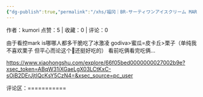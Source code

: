 ```yaml
---
{"dg-publish":true,"permalink":"/xhs/福冈｜BR-サーティワンアイスクリーム MARK IS/"}
---
```


作者：kumori
点赞：5   |   收藏：0   |   评论：0

由于看控mark is哪哪人都多干脆吃了冰激凌
godiva>蜜瓜=皮卡丘>栗子（单纯我不喜欢栗子 但平心而论这个🌰还挺好吃的）
看前吃俩看完吃俩…

https://www.xiaohongshu.com/explore/66f05bed0000000027002b9e?xsec_token=ABqW31iXGaeLgX03LCtKxC-sOiB2DErJjtIQcKsY5CzN4=&xsec_source=pc_user

评论区：===========

